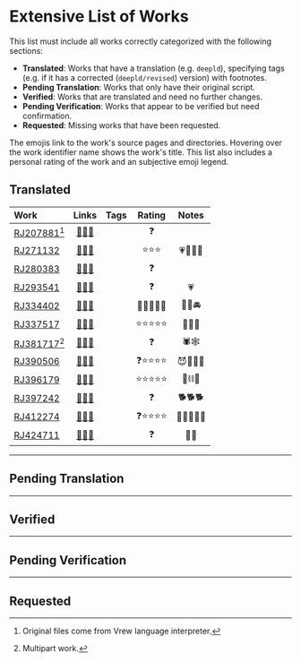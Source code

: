 # Extensive List of Works

This list must include all works correctly categorized with the following sections:
- **Translated**: Works that have a translation (e.g. `deepld`), specifying tags (e.g. if it has a corrected (`deepld/revised`) version) with footnotes.
- **Pending Translation**: Works that only have their original script.
- **Verified**: Works that are translated and need no further changes.
- **Pending Verification**: Works that appear to be verified but need confirmation.
- **Requested**: Missing works that have been requested.
  
The emojis link to the work's source pages and directories.
Hovering over the work identifier name shows the work's title.
This list also includes a personal rating of the work and an subjective emoji legend.
##  Translated

| Work | Links | Tags | Rating | Notes |
| :--- | :---: | :--- | :---: | :---: |
|[RJ207881](RJ207881/artwork/イメージイラスト.jpg "title")[^vrew]|[🌺](https://www.dlsite.com/maniax/work/=/product_id/RJ207881.html)[💞](https://www.asmr.one/work/RJ207881)[📂](RJ207881/)||❓||
|[RJ271132](RJ271132/artwork/乳首だけでメスイキしたいあなたに終わらない快楽を_ロゴなし.png "title")|[🌺](https://www.dlsite.com/maniax/work/=/product_id/RJ271132.html)[💞](https://www.asmr.one/work/RJ271132)[📂](RJ271132/)||⭐⭐⭐|💗🎀💅👧|
|[RJ280383](RJ280383/artwork/タイトル.jpg "title")|[🌺](https://www.dlsite.com/maniax/work/=/product_id/RJ271132.html)[💞](https://www.asmr.one/work/RJ280383)[📂](RJ280383/)||❓||
|[RJ293541](RJ293541/artwork/ロゴなし.png "title")|[🌺](https://www.dlsite.com/maniax/work/=/product_id/RJ293541.html)[💞](https://www.asmr.one/work/RJ293541)[📂](RJ293541/)||❓|💗|
|[RJ334402](RJ334402/artwork/ロゴなし.png "title")|[🌺](https://www.dlsite.com/maniax/work/=/product_id/RJ334402.html)[💞](https://www.asmr.one/work/RJ334402)[📂](RJ334402/)||💎💎💎💎💎|🍒💍🚘|
|[RJ337517](RJ337517/artwork/ロゴなし.png "title")|[🌺](https://www.dlsite.com/maniax/work/=/product_id/RJ337517.html)[💞](https://www.asmr.one/work/RJ337517)[📂](RJ337517/)||⭐⭐⭐⭐⭐|🍑🚽💴|
|[RJ381717](RJ381717/artwork/タイトルなし.jpg "title")[^multipart]|[🌺](https://www.dlsite.com/maniax/work/=/product_id/RJ381717.html)[💞](https://www.asmr.one/work/RJ381717)[📂](RJ381717/)||❓|🕷️🕸️|
|[RJ390506](RJ390506/artwork/高画質表紙_文字なし.jpg "title")|[🌺](https://www.dlsite.com/maniax/work/=/product_id/RJ390506.html)[💞](https://www.asmr.one/work/RJ390506)[📂](RJ390506/)||❓⭐⭐⭐⭐|😈👩‍👧👹|
|[RJ396179](RJ396179/artwork/文字無し01%202000×1500.png "title")|[🌺](https://www.dlsite.com/maniax/work/=/product_id/RJ396179.html)[💞](https://www.asmr.one/work/RJ396179)[📂](RJ396179/)||⭐⭐⭐⭐⭐|🍌⛓️🦯|
|[RJ397242](RJ397242/artwork/高画質イラスト.jpg "title")|[🌺](https://www.dlsite.com/maniax/work/=/product_id/RJ397242.html)[💞](https://www.asmr.one/work/RJ397242)[📂](RJ397242/)||❓|🐕🐕🐕|
|[RJ412274](RJ412274/artwork/高画質表紙.jpg "title")|[🌺](https://www.dlsite.com/maniax/work/=/product_id/RJ412274.html)[💞](https://www.asmr.one/work/RJ412274)[📂](RJ412274/)||❓⭐⭐⭐⭐|👩🙆‍♀️👩‍🎓|
|[RJ424711](RJ424711/artwork/ばぶ耳りふれ！_表紙_3840x2160.png "title")|[🌺](https://www.dlsite.com/maniax/work/=/product_id/RJ424711.html)[💞](https://www.asmr.one/work/RJ424711)[📂](RJ424711/)||❓|👧👧|
---
## Pending Translation

---
## Verified

---
## Pending Verification

---
## Requested

[^revised]: Revised translation. There is a corrected translated script that fixes some language errors.

[^vrew]: Original files come from Vrew language interpreter.

[^multipart]: Multipart work.